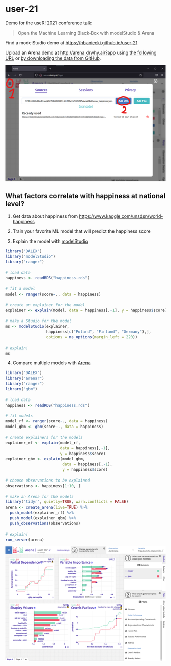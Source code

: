 # user-21

Demo for the useR! 2021 conference talk:

> Open the Machine Learning Black-Box with modelStudio & Arena

Find a modelStudio demo at https://hbaniecki.github.io/user-21

Upload an Arena demo at http://arena.drwhy.ai/?app using [the following URL](https://gist.githubusercontent.com/hbaniecki/cd968d512b803549397db1695fcd0be8/raw/292784bd92d634481236e43c592fd9f5abca28b8/arena_happiness.json) or [by downloading the data from GitHub](https://github.com/hbaniecki/user-21/blob/main/workshop/arena_happiness.json).

![upload](docs/upload.png)

## What factors correlate with happiness at national level?

1. Get data about happiness from 
https://www.kaggle.com/unsdsn/world-happiness

2. Train your favorite ML model that will predict the happiness score

3. Explain the model with [modelStudio](https://github.com/ModelOriented/modelStudio)

```r
library("DALEX")
library("modelStudio")
library("ranger")

# load data
happiness <- readRDS("happiness.rds")

# fit a model
model <- ranger(score~., data = happiness)

# create an explainer for the model  
explainer <- explain(model, data = happiness[,-1], y = happiness$score)

# make a Studio for the model
ms <- modelStudio(explainer,
                  happiness[c("Poland", "Finland", "Germany"),],
                  options = ms_options(margin_left = 220))
                  
# explain!
ms
```

4. Compare multiple models with [Arena](https://arena.drwhy.ai/docs/)

```r
library("DALEX")
library("arenar")
library("ranger")
library("gbm")

# load data
happiness <- readRDS("happiness.rds")

# fit models
model_rf <- ranger(score~., data = happiness)
model_gbm <- gbm(score~., data = happiness)

# create explainers for the models
explainer_rf <- explain(model_rf,
                        data = happiness[,-1],
                        y = happiness$score)
explainer_gbm <- explain(model_gbm,
                         data = happiness[,-1],
                         y = happiness$score)

# choose observations to be explained
observations <- happiness[1:10, ]

# make an Arena for the models
library("tidyr", quietly=TRUE, warn.conflicts = FALSE)
arena <- create_arena(live=TRUE) %>%
  push_model(explainer_rf) %>%
  push_model(explainer_gbm) %>%
  push_observations(observations)

# explain!
run_server(arena)
```

![Arena](docs/arena.png)